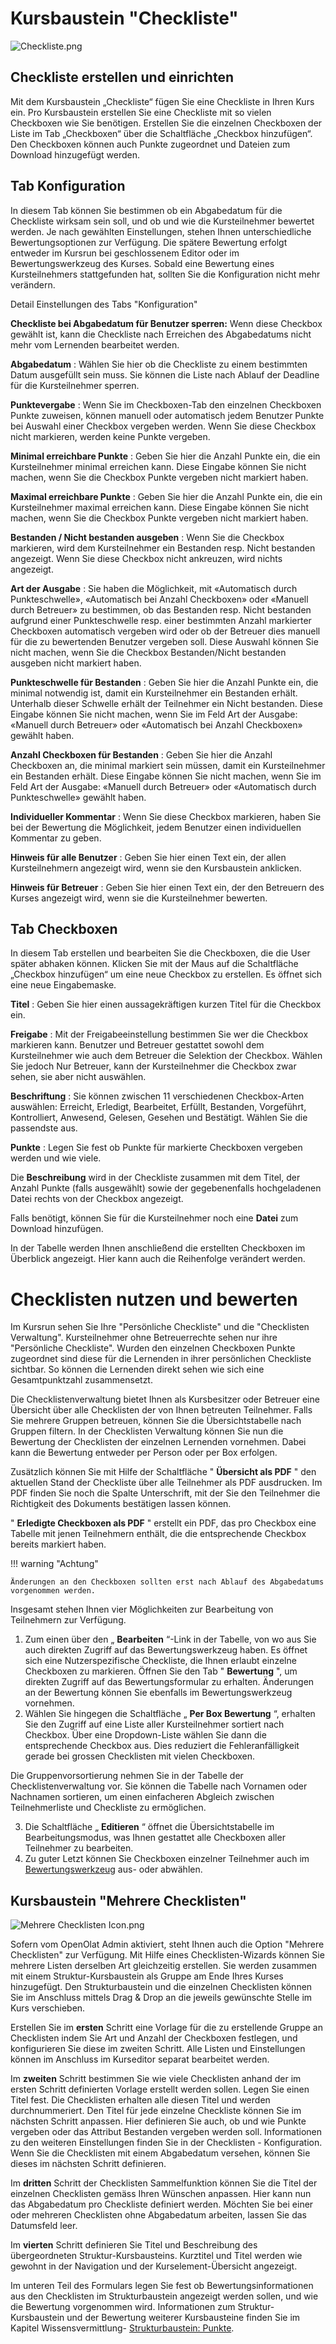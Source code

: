 # Kursbaustein "Checkliste"

![Checkliste.png](assets/checklist.png)

## Checkliste erstellen und einrichten

Mit dem Kursbaustein „Checkliste“ fügen Sie eine Checkliste in Ihren Kurs ein.
Pro Kursbaustein erstellen Sie eine Checkliste mit so vielen Checkboxen wie
Sie benötigen. Erstellen Sie die einzelnen Checkboxen der Liste im Tab
„Checkboxen“ über die Schaltfläche „Checkbox hinzufügen“. Den Checkboxen
können auch Punkte zugeordnet und Dateien zum Download hinzugefügt werden.

##  Tab Konfiguration

In diesem Tab können Sie bestimmen ob ein Abgabedatum für die Checkliste
wirksam sein soll, und ob und wie die Kursteilnehmer bewertet werden. Je nach
gewählten Einstellungen, stehen Ihnen unterschiedliche Bewertungsoptionen zur
Verfügung. Die spätere Bewertung erfolgt entweder im Kursrun bei geschlossenem
Editor oder im Bewertungswerkzeug des Kurses. Sobald eine Bewertung eines
Kursteilnehmers stattgefunden hat, sollten Sie die Konfiguration nicht mehr
verändern.

 Detail Einstellungen des Tabs "Konfiguration"

 **Checkliste bei Abgabedatum für Benutzer sperren:** Wenn diese Checkbox
gewählt ist, kann die Checkliste nach Erreichen des Abgabedatums nicht mehr
vom Lernenden bearbeitet werden.

 **Abgabedatum** : Wählen Sie hier ob die Checkliste zu einem bestimmten Datum
ausgefüllt sein muss. Sie können die Liste nach Ablauf der Deadline für die
Kursteilnehmer sperren.

 **Punktevergabe** : Wenn Sie im Checkboxen-Tab den einzelnen Checkboxen
Punkte zuweisen, können manuell oder automatisch jedem Benutzer Punkte bei
Auswahl einer Checkbox vergeben werden. Wenn Sie diese Checkbox nicht
markieren, werden keine Punkte vergeben.

 **Minimal erreichbare Punkte** : Geben Sie hier die Anzahl Punkte ein, die
ein Kursteilnehmer minimal erreichen kann. Diese Eingabe können Sie nicht
machen, wenn Sie die Checkbox Punkte vergeben nicht markiert haben.

 **Maximal erreichbare Punkte** : Geben Sie hier die Anzahl Punkte ein, die
ein Kursteilnehmer maximal erreichen kann. Diese Eingabe können Sie nicht
machen, wenn Sie die Checkbox Punkte vergeben nicht markiert haben.

 **Bestanden / Nicht bestanden ausgeben** : Wenn Sie die Checkbox markieren,
wird dem Kursteilnehmer ein Bestanden resp. Nicht bestanden angezeigt. Wenn
Sie diese Checkbox nicht ankreuzen, wird nichts angezeigt.

 **Art der Ausgabe** : Sie haben die Möglichkeit, mit «Automatisch durch
Punkteschwelle», «Automatisch bei Anzahl Checkboxen» oder «Manuell durch
Betreuer» zu bestimmen, ob das Bestanden resp. Nicht bestanden aufgrund einer
Punkteschwelle resp. einer bestimmten Anzahl markierter Checkboxen automatisch
vergeben wird oder ob der Betreuer dies manuell für die zu bewertenden
Benutzer vergeben soll. Diese Auswahl können Sie nicht machen, wenn Sie die
Checkbox Bestanden/Nicht bestanden ausgeben nicht markiert haben.

 **Punkteschwelle für Bestanden** : Geben Sie hier die Anzahl Punkte ein, die
minimal notwendig ist, damit ein Kursteilnehmer ein Bestanden erhält.
Unterhalb dieser Schwelle erhält der Teilnehmer ein Nicht bestanden. Diese
Eingabe können Sie nicht machen, wenn Sie im Feld Art der Ausgabe: «Manuell
durch Betreuer» oder «Automatisch bei Anzahl Checkboxen» gewählt haben.

 **Anzahl Checkboxen für Bestanden** : Geben Sie hier die Anzahl Checkboxen
an, die minimal markiert sein müssen, damit ein Kursteilnehmer ein Bestanden
erhält. Diese Eingabe können Sie nicht machen, wenn Sie im Feld Art der
Ausgabe: «Manuell durch Betreuer» oder «Automatisch durch Punkteschwelle»
gewählt haben.

 **Individueller Kommentar** : Wenn Sie diese Checkbox markieren, haben Sie
bei der Bewertung die Möglichkeit, jedem Benutzer einen individuellen
Kommentar zu geben.

 **Hinweis für alle Benutzer** : Geben Sie hier einen Text ein, der allen
Kursteilnehmern angezeigt wird, wenn sie den Kursbaustein anklicken.

 **Hinweis für Betreuer** : Geben Sie hier einen Text ein, der den Betreuern
des Kurses angezeigt wird, wenn sie die Kursteilnehmer bewerten.

##  Tab Checkboxen

In diesem Tab erstellen und bearbeiten Sie die Checkboxen, die die User später
abhaken können. Klicken Sie mit der Maus auf die Schaltfläche „Checkbox
hinzufügen“ um eine neue Checkbox zu erstellen. Es öffnet sich eine neue
Eingabemaske.

 **Titel** : Geben Sie hier einen aussagekräftigen kurzen Titel für die
Checkbox ein.

 **Freigabe** : Mit der Freigabeeinstellung bestimmen Sie wer die Checkbox
markieren kann. Benutzer und Betreuer gestattet sowohl dem Kursteilnehmer wie
auch dem Betreuer die Selektion der Checkbox. Wählen Sie jedoch Nur Betreuer,
kann der Kursteilnehmer die Checkbox zwar sehen, sie aber nicht auswählen.

 **Beschriftung** : Sie können zwischen 11 verschiedenen Checkbox-Arten
auswählen: Erreicht, Erledigt, Bearbeitet, Erfüllt, Bestanden, Vorgeführt,
Kontrolliert, Anwesend, Gelesen, Gesehen und Bestätigt. Wählen Sie die
passendste aus.

 **Punkte** : Legen Sie fest ob Punkte für markierte Checkboxen vergeben
werden und wie viele.

Die **Beschreibung** wird in der Checkliste zusammen mit dem Titel, der Anzahl
Punkte (falls ausgewählt) sowie der gegebenenfalls hochgeladenen Datei rechts
von der Checkbox angezeigt.

Falls benötigt, können Sie für die Kursteilnehmer noch eine **Datei** zum
Download hinzufügen.

In der Tabelle werden Ihnen anschließend die erstellten Checkboxen im
Überblick angezeigt. Hier kann auch die Reihenfolge verändert werden.

#  Checklisten nutzen und bewerten

Im Kursrun sehen Sie Ihre "Persönliche Checkliste" und die "Checklisten
Verwaltung". Kursteilnehmer ohne Betreuerrechte sehen nur ihre "Persönliche
Checkliste". Wurden den einzelnen Checkboxen Punkte zugeordnet sind diese für
die Lernenden in ihrer persönlichen Checkliste sichtbar. So können die
Lernenden direkt sehen wie sich eine Gesamtpunktzahl zusammensetzt.

Die Checklistenverwaltung bietet Ihnen als Kursbesitzer oder Betreuer eine
Übersicht über alle Checklisten der von Ihnen betreuten Teilnehmer. Falls Sie
mehrere Gruppen betreuen, können Sie die Übersichtstabelle nach Gruppen
filtern. In der Checklisten Verwaltung können Sie nun die Bewertung der
Checklisten der einzelnen Lernenden vornehmen. Dabei kann die Bewertung
entweder per Person oder per Box erfolgen.

Zusätzlich können Sie mit Hilfe der Schaltfläche " **Übersicht als PDF** " den
aktuellen Stand der Checkliste über alle Teilnehmer als PDF ausdrucken. Im PDF
finden Sie noch die Spalte Unterschrift, mit der Sie den Teilnehmer die
Richtigkeit des Dokuments bestätigen lassen können.

" **Erledigte Checkboxen als PDF** " erstellt ein PDF, das pro Checkbox eine
Tabelle mit jenen Teilnehmern enthält, die die entsprechende Checkbox bereits
markiert haben.

!!! warning "Achtung"

    Änderungen an den Checkboxen sollten erst nach Ablauf des Abgabedatums vorgenommen werden.

Insgesamt stehen Ihnen vier Möglichkeiten zur Bearbeitung von Teilnehmern zur
Verfügung.

  1. Zum einen über den „ **Bearbeiten** “-Link in der Tabelle, von wo aus Sie auch direkten Zugriff auf das Bewertungswerkzeug haben. Es öffnet sich eine Nutzerspezifische Checkliste, die Ihnen erlaubt einzelne Checkboxen zu markieren. Öffnen Sie den Tab " **Bewertung** ", um direkten Zugriff auf das Bewertungsformular zu erhalten. Änderungen an der Bewertung können Sie ebenfalls im Bewertungswerkzeug vornehmen.
  2. Wählen Sie hingegen die Schaltfläche „ **Per Box Bewertung** “, erhalten Sie den Zugriff auf eine Liste aller Kursteilnehmer sortiert nach Checkbox. Über eine Dropdown-Liste wählen Sie dann die entsprechende Checkbox aus. Dies reduziert die Fehleranfälligkeit gerade bei grossen Checklisten mit vielen Checkboxen. 

Die Gruppenvorsortierung nehmen Sie in der Tabelle der Checklistenverwaltung
vor. Sie können die Tabelle nach Vornamen oder Nachnamen sortieren, um einen
einfacheren Abgleich zwischen Teilnehmerliste und Checkliste zu ermöglichen.

  3. Die Schaltfläche „ **Editieren** “ öffnet die Übersichtstabelle im Bearbeitungsmodus, was Ihnen gestattet alle Checkboxen aller Teilnehmer zu bearbeiten.
  4. Zu guter Letzt können Sie Checkboxen einzelner Teilnehmer auch im  [Bewertungswerkzeug](../course_operation/Assessment_of_course_modules.de.md) aus- oder abwählen.

  

##  Kursbaustein "Mehrere Checklisten"

![Mehrere Checklisten Icon.png](assets/wizard_434343_64.png)

Sofern vom OpenOlat Admin aktiviert, steht Ihnen auch die Option "Mehrere
Checklisten" zur Verfügung.  Mit Hilfe eines Checklisten-Wizards können Sie
mehrere Listen derselben Art gleichzeitig erstellen. Sie werden zusammen mit
einem Struktur-Kursbaustein als Gruppe am Ende Ihres Kurses hinzugefügt. Den
Strukturbaustein und die einzelnen Checklisten können Sie im Anschluss mittels
Drag & Drop an die jeweils gewünschte Stelle im Kurs verschieben.

Erstellen Sie im  **ersten**  Schritt eine Vorlage für die zu erstellende
Gruppe an Checklisten indem Sie Art und Anzahl der Checkboxen festlegen, und
konfigurieren Sie diese im zweiten Schritt. Alle Listen und Einstellungen
können im Anschluss im Kurseditor separat bearbeitet werden.

Im  **zweiten**  Schritt bestimmen Sie wie viele Checklisten anhand der im
ersten Schritt definierten Vorlage erstellt werden sollen. Legen Sie einen
Titel fest. Die Checklisten erhalten alle diesen Titel und werden
durchnummeriert. Den Titel für jede einzelne Checkliste können Sie im nächsten
Schritt anpassen. Hier definieren Sie auch, ob und wie Punkte vergeben oder
das Attribut Bestanden vergeben werden soll. Informationen zu den weiteren
Einstellungen finden Sie in der Checklisten - Konfiguration. Wenn Sie die
Checklisten mit einem Abgabedatum versehen, können Sie dieses im nächsten
Schritt definieren.

Im  **dritten**  Schritt der Checklisten Sammelfunktion können Sie die Titel
der einzelnen Checklisten gemäss Ihren Wünschen anpassen. Hier kann nun das
Abgabedatum pro Checkliste definiert werden. Möchten Sie bei einer oder
mehreren Checklisten ohne Abgabedatum arbeiten, lassen Sie das Datumsfeld
leer.

Im  **vierten**  Schritt definieren Sie Titel und Beschreibung des
übergeordneten Struktur-Kursbausteins. Kurztitel und Titel werden wie gewohnt
in der Navigation und der Kurselement-Übersicht angezeigt.

Im unteren Teil des Formulars legen Sie fest ob Bewertungsinformationen aus
den Checklisten im Strukturbaustein angezeigt werden sollen, und wie die
Bewertung vorgenommen wird. Informationen zum Struktur-Kursbaustein und der
Bewertung weiterer Kursbausteine finden Sie im Kapitel Wissensvermittlung-
[Strukturbaustein: Punkte](Course_Element_Structure.de.md#tab-punkte--score).
